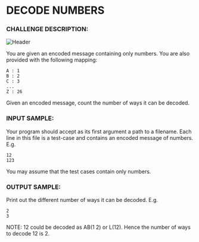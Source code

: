 # DECODE NUMBERS

### CHALLENGE DESCRIPTION:

![Header](https://i.imgur.com/C8JCNoM.png)

You are given an encoded message containing only numbers. You are also provided with the following mapping:

```
A : 1
B : 2
C : 3
...
Z : 26
```

Given an encoded message, count the number of ways it can be decoded.

### INPUT SAMPLE:

Your program should accept as its first argument a path to a filename. Each line in this file is a test-case and contains an encoded message of numbers. E.g.

```
12
123
```

You may assume that the test cases contain only numbers.

### OUTPUT SAMPLE:

Print out the different number of ways it can be decoded. E.g.

```
2
3
```

NOTE: 12 could be decoded as AB(1 2) or L(12). Hence the number of ways to decode 12 is 2.
